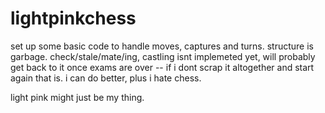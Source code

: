 # lightpinkchess
set up some basic code to handle moves, captures and turns. 
structure is garbage. check/stale/mate/ing, castling isnt implemeted yet, 
will probably get back to it once exams are over -- 
if i dont scrap it altogether and start again that is.
i can do better, plus i hate chess. 

light pink might just be my thing.
